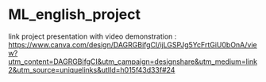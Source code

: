 # ML_english_project

link project presentation with video demonstration : https://www.canva.com/design/DAGRGBifgCI/ijLGSPJg5YcFrtGiU0bOnA/view?utm_content=DAGRGBifgCI&utm_campaign=designshare&utm_medium=link2&utm_source=uniquelinks&utlId=h015f43d33f#24
